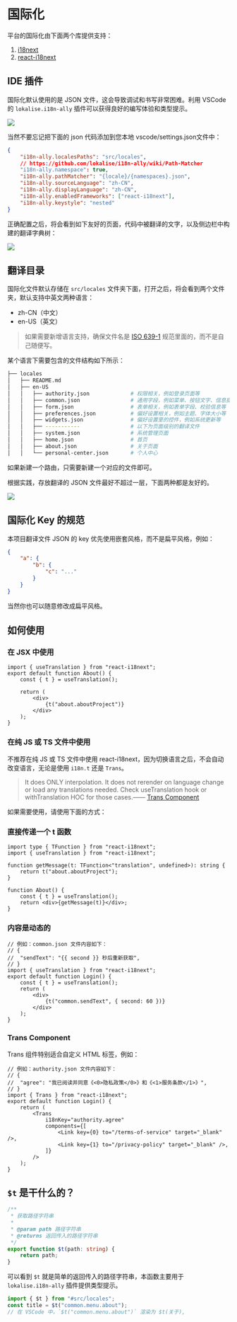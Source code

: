 # 国际化

平台的国际化由下面两个库提供支持：

1. [i18next](https://www.i18next.com/)
2. [react-i18next](https://react.i18next.com/)

## IDE 插件

国际化默认使用的是 JSON 文件，这会导致调试和书写非常困难。利用 VSCode 的 `lokalise.i18n-ally` 插件可以获得良好的编写体验和类型提示。

![](/public/guide/lokalise.i18n-ally-plugin.png)

当然不要忘记把下面的 json 代码添加到您本地 vscode/settings.json文件中：

```json
{
	"i18n-ally.localesPaths": "src/locales",
	// https://github.com/lokalise/i18n-ally/wiki/Path-Matcher
	"i18n-ally.namespace": true,
	"i18n-ally.pathMatcher": "{locale}/{namespaces}.json",
	"i18n-ally.sourceLanguage": "zh-CN",
	"i18n-ally.displayLanguage": "zh-CN",
	"i18n-ally.enabledFrameworks": ["react-i18next"],
	"i18n-ally.keystyle": "nested"
}
```

正确配置之后，将会看到如下友好的页面，代码中被翻译的文字，以及侧边栏中构建的翻译字典树：

![](/public/guide/lokalise.i18n-ally.png)

## 翻译目录

国际化文件默认存储在 `src/locales` 文件夹下面，打开之后，将会看到两个文件夹，默认支持中英文两种语言：

- zh-CN（中文）
- en-US（英文）

> 如果需要新增语言支持，确保文件名是 [ISO 639-1](https://www.andiamo.co.uk/resources/iso-language-codes/) 规范里面的，而不是自己随便写。

某个语言下需要包含的文件结构如下所示：

```bash
├── locales
│   ├── README.md
│   ├── en-US
│   │   ├── authority.json             # 权限相关，例如登录页面等
│   │   ├── common.json                # 通用字段，例如菜单、按钮文字、信息提示等
│   │   ├── form.json                  # 表单相关，例如表单字段、校验信息等
│   │   ├── preferences.json           # 偏好设置相关，例如主题、字体大小等
│   │   ├── widgets.json               # 偏好设置里的控件，例如系统更新等
│   │   ├── -----------                # 以下为页面级别的翻译文件
│   │   ├── system.json                # 系统管理页面
│   │   ├── home.json                  # 首页
│   │   ├── about.json                 # 关于页面
│   │   └── personal-center.json       # 个人中心
```

如果新建一个路由，只需要新建一个对应的文件即可。

根据实践，存放翻译的 JSON 文件最好不超过一层，下面两种都是友好的。

![](/public/guide/i18n-translation.png)

## 国际化 Key 的规范

本项目翻译文件 JSON 的 key 优先使用嵌套风格，而不是扁平风格，例如：

```json
{
	"a": {
		"b": {
			"c": "..."
		}
	}
}
```

当然你也可以随意修改成扁平风格。

## 如何使用

### 在 JSX 中使用

```tsx
import { useTranslation } from "react-i18next";
export default function About() {
	const { t } = useTranslation();

	return (
		<div>
			{t("about.aboutProject")}
		</div>
	);
}
```

### 在纯 JS 或 TS 文件中使用

不推荐在纯 JS 或 TS 文件中使用 react-i18next，因为切换语言之后，不会自动改变语言，无论是使用 `i18n.t` 还是 `Trans`。

> It does ONLY interpolation. It does not rerender on language change or load any translations needed. Check useTranslation hook or withTranslation HOC for those cases.—— [Trans Component](https://react.i18next.com/latest/trans-component)

如果需要使用，请使用下面的方式：

### 直接传递一个 t 函数

```tsx
import type { TFunction } from "react-i18next";
import { useTranslation } from "react-i18next";

function getMessage(t: TFunction<"translation", undefined>): string {
	return t("about.aboutProject");
}

function About() {
	const { t } = useTranslation();
	return <div>{getMessage(t)}</div>;
}
```

### 内容是动态的

```tsx
// 例如：common.json 文件内容如下：
// {
// 	"sendText": "{{ second }} 秒后重新获取",
// }
import { useTranslation } from "react-i18next";
export default function Login() {
	const { t } = useTranslation();
	return (
		<div>
			{t("common.sendText", { second: 60 })}
		</div>
	);
}
```

### Trans Component

Trans 组件特别适合自定义 HTML 标签，例如：

```tsx
// 例如：authority.json 文件内容如下：
// {
// 	"agree": "我已阅读并同意《<0>隐私政策</0>》和《<1>服务条款</1>》",
// }
import { Trans } from "react-i18next";
export default function Login() {
	return (
		<Trans
			i18nKey="authority.agree"
			components={[
				<Link key={0} to="/terms-of-service" target="_blank" />,
				<Link key={1} to="/privacy-policy" target="_blank" />,
			]}
		/>
	);
}
```

## `$t` 是干什么的？

```ts
/**
 * 获取路径字符串
 *
 * @param path 路径字符串
 * @returns 返回传入的路径字符串
 */
export function $t(path: string) {
	return path;
}
```

可以看到 `$t` 就是简单的返回传入的路径字符串，本函数主要用于 `lokalise.i18n-ally` 插件提供类型提示。

```js
import { $t } from "#src/locales";
const title = $t("common.menu.about");
// 在 VSCode 中，`$t("common.menu.about")` 渲染为 $t(关于),
```

